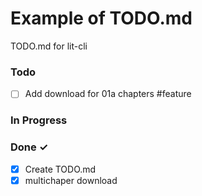 # Example of TODO.md

TODO.md for lit-cli

### Todo

- [ ] Add download for 01a chapters #feature   

### In Progress


### Done ✓

- [x] Create TODO.md
- [x] multichaper download
